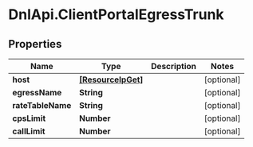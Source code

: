 # DnlApi.ClientPortalEgressTrunk

## Properties
Name | Type | Description | Notes
------------ | ------------- | ------------- | -------------
**host** | [**[ResourceIpGet]**](ResourceIpGet.md) |  | [optional] 
**egressName** | **String** |  | [optional] 
**rateTableName** | **String** |  | [optional] 
**cpsLimit** | **Number** |  | [optional] 
**callLimit** | **Number** |  | [optional] 


